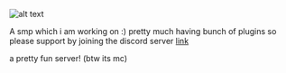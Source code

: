 ![alt text](https://i.imgur.com/d8NwS00.png)

A smp which i am working on :)
pretty much having bunch of plugins so please support by joining the discord server <a href="https://discord.gg/CZ6NtHb3s7">link</a> 

a pretty fun server! (btw its mc)
